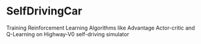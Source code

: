# SelfDrivingCar
Training Reinforcement Learning Algorithms like Advantage Actor-critic and Q-Learning on Highway-V0 self-driving simulator
